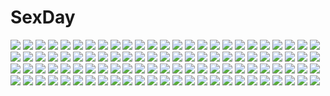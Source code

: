 # SexDay
![](https://konachan.com/image/f337365b70c770dce8cfc1f9dc02f75a/Konachan.com%20-%2043399%20animal%20dog%20tagme%20takeda_hinata%20yaeka_no_karute.jpg)
![](https://konachan.com/image/fd0b0a87cb8b48f2b6895eb6e63b0327/Konachan.com%20-%2068015%20brown_hair%20dress%20misaka_mikoto%20ribbons%20short_hair%20to_aru_kagaku_no_railgun%20to_aru_majutsu_no_index%20vector%20white%20yellow_eyes.jpg)
![](https://konachan.com/image/8188b4b84177f15fe878e44ababa2903/Konachan.com%20-%20209620%20bed%20game_cg%20katakura_saki%20mote_sugite_shuraba_na_ore%20pajamas%20praline%20sayori.jpg)
![](https://konachan.com/jpeg/45e8061153a431a7849328a44b967023/Konachan.com%20-%20287620%20animal%20ass%20barefoot%20beach%20book%20breasts%20cherry%20crab%20cropped%20demon%20drink%20food%20fruit%20horns%20long_hair%20merunyaa%20nude%20original%20pussy%20signed%20succubus%20tail.jpg)
![](https://konachan.com/image/79894bec40cbbb6281168a3936506791/Konachan.com%20-%20159470%20animal%20apple%20barefoot%20bird%20blue_eyes%20blue_hair%20crossover%20food%20forest%20fruit%20glasses%20hat%20mecha%20rainbow%20swimsuit%20touhou%20tree%20twintails%20water%20waterfall.jpg)
![](https://konachan.com/jpeg/2945392453922a54ad816b486cffff67/Konachan.com%20-%20291289%20black_eyes%20brown_hair%20building%20car%20city%20close%20hashimoto_kokai%20original%20short_hair.jpg)
![](https://konachan.com/image/064ba01120e0db8a4b9e79d9d8ea6818/Konachan.com%20-%2065208%20hatsune_miku%20twintails%20vocaloid%20white.jpg)
![](https://konachan.com/image/61d8083ec201bd50ec290acab8f17f03/Konachan.com%20-%20255009%202girls%20animal_ears%20azur_lane%20blue_eyes%20brown_hair%20foxgirl%20jeffrey10%20long_hair%20mask%20red_eyes%20short_hair%20signed%20skirt%20tail%20thighhighs%20white_hair.jpg)
![](https://konachan.com/jpeg/a943fff9571b40fb4a6227c88025a148/Konachan.com%20-%20285034%20animal_ears%20aqua_eyes%20bikini%20blush%20breasts%20cameltoe%20fang%20foxgirl%20long_hair%20navel%20original%20see_through%20swimsuit%20tail%20wet%20white%20yatanuki_kei.jpg)
![](https://konachan.com/image/2d97ace0d05cbf5e633f7fd98cae5cb6/Konachan.com%20-%2035129%20appleseed%20briareos%20deunan_knute.jpg)
![](https://konachan.com/jpeg/eae152b5336b0037fd328ff512c935b0/Konachan.com%20-%20224595%20aircraft%20animal%20barefoot%20bird%20clouds%20dress%20erylia%20fairy%20mathias_leth%20original%20pink_hair%20pointed_ears%20ponytail%20sky%20summer_dress%20watermark%20wings.jpg)
![](https://konachan.com/image/98f98ca2a265bbabbb06406e76234eea/Konachan.com%20-%2084053%20bicolored_eyes%20dress%20lolita_fashion%20original%20osamu_%28jagabata%29%20ribbons%20white_hair.jpg)
![](https://konachan.com/jpeg/135a2f88a63cdf327964f9c4d97a28a0/Konachan.com%20-%20230815%20animal_ears%20ass%20blonde_hair%20blush%20fang%20foxgirl%20green_eyes%20mamuru%20original%20panties%20school_uniform%20short_hair%20tail%20thighhighs%20underwear%20upskirt.jpg)
![](https://konachan.com/image/21515f9c70c8ff2fbd73ae7b0b0251a7/Konachan.com%20-%20172052%202girls%20bakemonogatari%20bandaid%20blonde_hair%20brown_eyes%20brown_hair%20dress%20food%20headband%20loli%20long_hair%20murata_isshin%20twintails%20wink%20yellow_eyes.jpg)
![](https://konachan.com/jpeg/6eae2c71fa831fe134cce540eeb4aacf/Konachan.com%20-%20198323%20barefoot%20bed%20blue_hair%20glasses%20hatsune_miku%20headphones%20long_hair%20music%20sleeping%20twintails%20visualy%20vocaloid.jpg)
![](https://konachan.com/jpeg/447447543fa9b3c711fe00a4386e7bf7/Konachan.com%20-%20302094%20breasts%20cleavage%20close%20dekitani%20fairy%20flowers%20original%20pointed_ears%20polychromatic%20wings.jpg)
![](https://konachan.com/image/84c713bb17cd5c93b016ddec49cc937e/Konachan.com%20-%2016242%20hellsing%20logo%20white.jpg)
![](https://konachan.com/image/2e311e296140514ff0074a69ef885806/Konachan.com%20-%20173056%202girls%20blonde_hair%20flandre_scarlet%20gengetsu_chihiro%20gray_hair%20green_eyes%20hat%20komeiji_koishi%20red_eyes%20touhou%20vampire%20wings%20wink.jpg)
![](https://konachan.com/image/443ef8c3888266efc79254213e8a592a/Konachan.com%20-%2077527%20all_male%20blonde_hair%20blue_eyes%20ch%40r%20gray_hair%20male%20thighhighs%20trap.jpg)
![](https://konachan.com/image/66ecb524ae474dcbc55af83f190bf546/Konachan.com%20-%20205645%20animal%20animal_ears%20blonde_hair%20blue_eyes%20breasts%20cleavage%20fox%20foxgirl%20katana%20long_hair%20mask%20miko%20original%20red_eyes%20short_hair%20sword%20tail%20weapon.jpg)
![](https://konachan.com/jpeg/1d33f6bf9a17d331e97cd4e22ba7f40e/Konachan.com%20-%20151973%20clouds%20elbow_gloves%20gloves%20hatsune_miku%20moon%20night%20sky%20stars%20vient%20vocaloid%20zettai_ryouiki.jpg)
![](https://konachan.com/jpeg/297f58295ae1480f34ac89ea47874e27/Konachan.com%20-%20160856%20black_hair%20blue_eyes%20chuablesoft%20game_cg%20long_hair%20lovera_bride%20mikami_haruka%20mutou_kurihito%20pantyhose%20waitress.jpg)
![](https://konachan.com/jpeg/2946b1f97ddc6ebd810f8523e44d3434/Konachan.com%20-%2062381%20breasts%20nopan%20open_shirt%20tagme%20thighhighs%20tomose_shunsaku.jpg)
![](https://konachan.com/image/cefd19f658ddc85418fb40c28e7e7a90/Konachan.com%20-%2030368%20alphonse_elric%20edward_elric%20fullmetal_alchemist.jpg)
![](https://konachan.com/jpeg/7f22293f8ca5fffb4ec32e5715fac672/Konachan.com%20-%20127833%20alma%20bed%20black_hair%20blush%20breast_grab%20breasts%20censored%20cube_%28artist%29%20game_cg%20kakyouin_kotone%20nipples%20panties%20pussy_juice%20sex%20thighhighs%20underwear.jpg)
![](https://konachan.com/jpeg/7b8a34a8790ca24790961b93c5ed4ace/Konachan.com%20-%20108489%20hatsune_miku%20vocaloid.jpg)
![](https://konachan.com/jpeg/6d2ac8ddde3999cc4b0769b413471896/Konachan.com%20-%20267175%20mobile_suit_gundam%20mobile_suit_gundam_00%20tadano_akira%20tieria_erde.jpg)
![](https://konachan.com/image/8647109bbf76b5e675beeb7703447d60/Konachan.com%20-%20296343%20black_eyes%20black_hair%20blood%20cage%20navel%20original%20petals%20ribbons%20school_uniform%20short_hair%20skirt%20ye_zi_you_bei_jiao_ju_ge.jpg)
![](https://konachan.com/image/df07757eaf191694b19ba1aa5f790490/Konachan.com%20-%2071764%20blush%20breasts%20bunnygirl%20catgirl%20cleavage%20collar%20green_hair%20long_hair%20maid%20original%20pussy_juice%20red_eyes%20short_hair%20stairs%20thighhighs%20torisan.jpg)
![](https://konachan.com/image/ffb908adf5812792a771a2d43546f532/Konachan.com%20-%2096301%20blonde_hair%20green_eyes%20iris_%28material_sniper%29%20material_sniper.jpg)
![](https://konachan.com/image/7acc2e07fabde232060880b175221a59/Konachan.com%20-%2051369%20moriya_suwako%20touhou.jpg)
![](https://konachan.com/image/d55ebc9a28a9d74a829231f0f46d51fb/Konachan.com%20-%2023034%20echizen_ryoma%20prince_of_tennis%20sport%20tennis.jpg)
![](https://konachan.com/jpeg/7009c222d9cef2964ad1b1a3a32a2e18/Konachan.com%20-%20272067%20aliasing%20animal_ears%20black_hair%20blush%20breasts%20bunny_ears%20bunnygirl%20cleavage%20food%20fruit%20pantyhose%20purple_eyes%20stockings%20strawberry%20tail%20yellow.jpg)
![](https://konachan.com/jpeg/d755a526558e120306d8ff0747ca9460/Konachan.com%20-%20289375%20all_male%20animal%20apron%20aqua_hair%20dog%20flowers%20hug%20male%20mura_karuki%20original%20short_hair%20waifu2x%20yellow_eyes.jpg)
![](https://konachan.com/image/e8371086386ff3629dd4c5cc1d950603/Konachan.com%20-%2011327%20brown_eyes%20brown_hair%20horns%20navel%20pointed_ears%20short_hair%20tagme%20tattoo%20thighhighs%20underboob.jpg)
![](https://konachan.com/image/c966c674851c9b7876f655be309cc3eb/Konachan.com%20-%2085942%20blue_hair%20breasts%20johnny%20nipples%20panty_%26_stocking_with_garterbelt%20stocking_%28character%29%20thighhighs.jpg)
![](https://konachan.com/jpeg/19cd1dd98e36b58df50ea56d59452d92/Konachan.com%20-%20159913%20barefoot%20bondage%20brown_hair%20chain%20crying%20dress%20hagiwara_yukiho%20idolmaster%20magi_the_labyrinth_of_magic%20short_hair%20tagme%20tears%20yuyu805p.jpg)
![](https://konachan.com/jpeg/868fe4db9f3b8306e489d49837aa5903/Konachan.com%20-%20187172%20apron%20ayase_hazuki%20blush%20breasts%20censored%20game_cg%20green_eyes%20kamidere%20long_hair%20naked_apron%20nipples%20orange_hair%20pussy%20spread_legs%20tokunaga_hoshino.jpg)
![](https://konachan.com/jpeg/6539f510d86646775557fc61d72ced34/Konachan.com%20-%20232782%20animal_ears%20blush%20breasts%20christmas%20fang%20granblue_fantasy%20gray_hair%20marusan%20ribbons%20sen_%28granblue_fantasy%29%20short_hair%20wink%20yellow_eyes.jpg)
![](https://konachan.com/image/c852ea13d87abcc2339634e164434c60/Konachan.com%20-%20128345%20blue_eyes%20brown_hair%20hukahire%20mahou_shoujo_lyrical_nanoha%20takamachi_nanoha%20twintails.jpg)
![](https://konachan.com/image/421101e8a78c846bd4f47fc8ed60fe95/Konachan.com%20-%20128719%20bikini%20haruno_sakura%20naruto%20swimsuit.jpg)
![](https://konachan.com/jpeg/a8cdb874dc59f528417fdbd33b935367/Konachan.com%20-%20171960%20breasts%20brown_eyes%20brown_hair%20garter_belt%20love_whisper%20moonshiner%20nipples%20no_bra%20open_shirt%20stockings%20torigoe_takumi%20wet%20zoom_layer.jpg)
![](https://konachan.com/image/825c744278977c2ac83dde50c562e13f/Konachan.com%20-%20177556%20canegouzi%20dress%20food%20fruit%20green_eyes%20green_hair%20hatsune_miku%20long_hair%20strawberry%20twintails%20vocaloid.jpg)
![](https://konachan.com/image/fc475af93fc178688c322b82a98fe48a/Konachan.com%20-%208314%20tagme.jpg)
![](https://konachan.com/jpeg/642bf09df36fe4bda0ffd72d5fb41335/Konachan.com%20-%20230238%2083fake%20aqua_eyes%20aqua_hair%20hatsune_miku%20long_hair%20twintails%20vocaloid%20watermark.jpg)
![](https://konachan.com/jpeg/2caf4178e41b10b568c5d44dc2f4342d/Konachan.com%20-%20190158%20asagiri_nozomi%20bed%20black_hair%20breasts%20censored%20game_cg%20hibiki_works%20long_hair%20navel%20nipples%20nude%20oryou%20pretty_x_cation%20sex.jpg)
![](https://konachan.com/image/edec53e1e917f1f6482f01228d0ef868/Konachan.com%20-%20189196%20amagami%20anus%20ass%20bed%20black_hair%20blue_eyes%20breasts%20censored%20headband%20long_hair%20morishima_haruka%20n.g.%20nipples%20nude%20pussy.jpg)
![](https://konachan.com/image/e19578a27f5399902c52001451a4a80e/Konachan.com%20-%2088589%20samurai_spirits%20snk%20sword%20tattoo%20weapon.jpg)
![](https://konachan.com/jpeg/ffa2ab4434b4401c5476c1f851e845eb/Konachan.com%20-%20267124%20all_male%20blood%20brown_hair%20granblue_fantasy%20hizuki_miya%20hoodie%20male%20orange_eyes%20sandalphon_%28granblue_fantasy%29%20short_hair%20wings.jpg)
![](https://konachan.com/jpeg/9547360cb39f60ec26b4fc1c00ed9503/Konachan.com%20-%20237482%20aliasing%20bikini%20black_hair%20blush%20flat_chest%20gray_eyes%20matsunaga_kouyou%20navel%20original%20short_hair%20swimsuit%20white.jpg)
![](https://konachan.com/image/c580f7ec0252afed231eba93c8757fee/Konachan.com%20-%20168956%20animal%20black_hair%20blue_eyes%20book%20cat%20flowers%20glasses%20hayashi_kewi%20original%20pantyhose%20skirt%20stars.jpg)
![](https://konachan.com/jpeg/e233d21646154db0e33091d670884937/Konachan.com%20-%20228435%20dress%20flowers%20headband%20idolmaster%20idolmaster_cinderella_girls%20idolmaster_cinderella_girls_starlight_stage%20nishinomiya_suzu%20petals%20sakuma_mayu%20sunset.jpg)
![](https://konachan.com/image/15b5b6a3adcd727f18aef7fd52da7c6c/Konachan.com%20-%2093665%20aqua_eyes%20aqua_hair%20crying%20hatsune_miku%20long_hair%20neko_sakana%20scarf%20snow%20third-party_edit%20twintails%20vocaloid.jpg)
![](https://konachan.com/jpeg/bfffdaad670e4e3d7a445203f38e0328/Konachan.com%20-%20228891%20anus%20ass%20bed%20blush%20bra%20breasts%20censored%20game_cg%20long_hair%20navel%20nipples%20nude%20orange_eyes%20orange_hair%20panties%20ponytail%20pussy%20spread_legs%20underwear.jpg)
![](https://konachan.com/jpeg/cb6f6ceeb8fc144ba4fdc29ec2d785ab/Konachan.com%20-%20259821%20blue_hair%20blush%20breasts%20brown_eyes%20censored%20collar%20demon%20gray_hair%20group%20horns%20long_hair%20navel%20nopan%20original%20penis%20pussy%20sex%20short_hair%20tattoo.jpg)
![](https://konachan.com/jpeg/76d7e26cb2ee083ce2432ff0d8fe6bc9/Konachan.com%20-%20305760%202girls%20anal%20aqua_eyes%20black_hair%20bondage%20bow%20breasts%20bubbles%20cropped%20headband%20navel%20nipples%20nude%20pink_hair%20pussy%20red_eyes%20rope%20short_hair%20tail.jpg)
![](https://konachan.com/image/396cc1a4ca3f49a5bc7cfac43d5a9e52/Konachan.com%20-%2068530%20audrey_burn%20barnarge_lynx%20chiba_yuriko%20mecha%20mobile_suit_gundam%20mobile_suit_gundam_unicorn%20nakata_eiji%20rx-0_unicorn_gundam.jpg)
![](https://konachan.com/image/06351a5cd98e1c33a9131543b8fb421b/Konachan.com%20-%20255940%202girls%20blonde_hair%20boots%20braids%20garter_belt%20gray_hair%20green_eyes%20gun%20hat%20long_hair%20pot-palm%20red_eyes%20ribbons%20ruins%20skirt%20sky%20stockings%20weapon.jpg)
![](https://konachan.com/image/78d52c2b8e7859a880e81ca1c48e268b/Konachan.com%20-%20222050%20animal%20bird%20cape%20orange_hair%20original%20pointed_ears%20red_eyes%20scythe%20shiina_kuro%20short_hair%20thighhighs%20weapon%20wings.jpg)
![](https://konachan.com/jpeg/e0a68f796be6dfef4678043dcd0ed251/Konachan.com%20-%20156497%20breasts%20cherry_blossoms%20cleavage%20flowers%20japanese_clothes%20nishieda%20petals%20scan%20tagme.jpg)
![](https://konachan.com/image/e61a9aeff74004e818ebde0008f918de/Konachan.com%20-%20201691%20aqua_eyes%20beach%20black_hair%20blonde_hair%20clouds%20gloves%20gray_hair%20hoodie%20original%20paper%20pointed_ears%20short_hair%20sky%20swd3e2%20water%20yellow_eyes.jpg)
![](https://konachan.com/image/b0b0ab9f72f29eddf56f96b462902464/Konachan.com%20-%2021369%20carnelian.jpg)
![](https://konachan.com/image/3cf2056768749efec80893a38d0b3600/Konachan.com%20-%20133522%20kyang692%20sky%20sunset.jpg)
![](https://konachan.com/image/e0f8e761524e21f5afb87cf8f1111ae6/Konachan.com%20-%2021366%202girls%20angel%20blue_eyes%20blue_hair%20blush%20bow%20breasts%20cleavage%20dokuro%20dress%20halo%20horns%20long_hair%20red%20sabato%20signed%20skirt%20twintails%20watermark%20weapon.jpg)
![](https://konachan.com/image/e2ee60744c2ff511b19cdb9e7bafe1f9/Konachan.com%20-%20106093%20calendar%20hulotte%20makiya_kasumi%20makiya_sumika%20with_ribbon.jpg)
![](https://konachan.com/jpeg/ef0ffebf6964c5702142cbc0b1918aca/Konachan.com%20-%20299599%20animal_ears%20blush%20butterfly%20clouds%20flowers%20grass%20original%20short_hair%20shorts%20sky%20stockings%20tail%20tree%20umi_no_mizu%20water%20yellow_eyes.jpg)
![](https://konachan.com/jpeg/9a5c09eeb7523f472092ab14792a064d/Konachan.com%20-%20307668%20aqua_eyes%20ass%20bondage%20boots%20bow%20breasts%20cleavage%20collar%20gloves%20headband%20hewsack%20kneehighs%20long_hair%20panties%20parody%20skirt%20twintails%20underwear.jpg)
![](https://konachan.com/jpeg/5c02863e3ccbe5dcabb86e0f4689c123/Konachan.com%20-%2094722%20tagme.jpg)
![](https://konachan.com/image/728919d947fa053b5afa69c754f949bf/Konachan.com%20-%2062747%20appleseed%20briareos%20deunan_knute%20signed.jpg)
![](https://konachan.com/jpeg/8b53b89076d5bca8ab217354f7b465c7/Konachan.com%20-%20189932%20animal_ears%20aqua_eyes%20aqua_hair%20catgirl%20gun_gale_online%20haribote_%28tarao%29%20shinon_%28sao%29%20short_hair%20shorts%20sword_art_online%20tail%20thighhighs.jpg)
![](https://konachan.com/jpeg/200d1df4f2f74d8d6b63040ee2c807af/Konachan.com%20-%2034611%20duplicate%20hiiragi_kagami%20izumi_konata%20lucky_star.jpg)
![](https://konachan.com/image/aed877c42ed95185ce4d0108894e2a98/Konachan.com%20-%2024060%20ghost_in_the_shell%20kusanagi_motoko.jpg)
![](https://konachan.com/image/94ae41b2772e955b8f1c20c76c027990/Konachan.com%20-%20220245%202girls%20barefoot%20black_hair%20brown_eyes%20original%20school_swimsuit%20swimsuit%20yamaoyaji.jpg)
![](https://konachan.com/image/0c623e9eca52a170429b11abfdf8deed/Konachan.com%20-%2037122%20blonde_hair%20blue_eyes%20breasts%20cleavage%20elbow_gloves%20flowers%20gloves%20hirano_katsuyuki%20navel%20necklace%20sword%20weapon%20wedding%20wedding_attire%20white.jpg)
![](https://konachan.com/image/6ed0a51534ba8431fd300ab55cc064ea/Konachan.com%20-%20207356%20animal_ears%20black_hair%20brown_eyes%20hoodie%20kento1202%20leaves%20night%20original%20tree.jpg)
![](https://konachan.com/image/285871a4b54052091fe3448c91726fcf/Konachan.com%20-%2074801%20aliasing%20flowers%20kagamine_len%20kagamine_rin%20male%20vocaloid.jpg)
![](https://konachan.com/image/2806b2a992f21edaf2a58cc95ba9cc29/Konachan.com%20-%20227818%20barefoot%20blue_hair%20breasts%20censored%20fang%20i-19_%28kancolle%29%20long_hair%20nipples%20pussy%20red_eyes%20school_swimsuit%20spread_legs%20swimsuit%20twintails.jpg)
![](https://konachan.com/image/dbc689e1c12d3b95fe0a611b4ebabcec/Konachan.com%20-%20252526%20aliasing%20braids%20couch%20group%20hong_meiling%20koakuma%20long_hair%20ponytail%20ram_hachimin%20red_eyes%20short_hair%20suit%20tie%20touhou%20twintails%20vampire%20wings.jpg)
![](https://konachan.com/jpeg/58c7519745aed2e277ea812606d6d161/Konachan.com%20-%20167973%20blonde_hair%20blood%20blue_eyes%20blush%20breasts%20censored%20cum%20game_cg%20long_hair%20marmalade%20nipples%20nopan%20penis%20school_uniform%20sex%20shirt_lift%20wet.jpg)
![](https://konachan.com/jpeg/67b75ed76d62c598affc2a7e1bc99cce/Konachan.com%20-%20115403%20gia%20gray%20houjuu_nue%20no_bra%20thighhighs%20touhou.jpg)
![](https://konachan.com/image/b1905bd6d6bb5bef3f21ca8d7841e06b/Konachan.com%20-%2082238%20animal_ears%20blue_hair%20carnelian%20foxgirl%20japanese_clothes%20jpeg_artifacts%20long_hair%20scarf%20sword%20tail%20tail_tale%20weapon%20white%20yellow_eyes.jpg)
![](https://konachan.com/jpeg/28f2deb35ad23cceffcea8f74f11aad0/Konachan.com%20-%20260140%20blonde_hair%20cape%20ereshkigal_%28fate_grand_order%29%20fate_grand_order%20fate_%28series%29%20hizuki_miya%20long_hair%20red_eyes.jpg)
![](https://konachan.com/jpeg/4bdf9d44519ae1de129ebd0b489b2820/Konachan.com%20-%20119166%20blue_hair%20breasts%20game_cg%20munemoto_tsubakiko%20nipples%20nishimata_aoi%20pantyhose%20sekai_seifuku_kanojo%20spread_legs%20world_wide_love.jpg)
![](https://konachan.com/image/b689a3471a93038f2c4d374ada4cbdf4/Konachan.com%20-%20185703%20blonde_hair%20blue_eyes%20blush%20culture_japan%20iizuki_tasuku%20kizuna_yumeno%20long_hair%20topless.jpg)
![](https://konachan.com/jpeg/fdb88c7ffacac0a7bbff455d5ec14d7a/Konachan.com%20-%20225259%20animal%20boat%20brown_hair%20dog%20original%20ponytail%20snatti%20water.jpg)
![](https://konachan.com/image/06bd36ae90f9ad8fb82d993bdca9c44f/Konachan.com%20-%2058112%20ragnarok_online%20tentacles%20xration.jpg)
![](https://konachan.com/image/676043f0fcb8701d3e65dffb3a552145/Konachan.com%20-%20292182%20anus%20blush%20breasts%20cc%20code_geass%20green_hair%20limgae%20long_hair%20nipples%20nude%20orange_eyes%20pussy%20realistic%20spread_legs%20spread_pussy%20thighhighs%20uncensored.jpg)
![](https://konachan.com/jpeg/b032fa46b0bb8409fc102f2056df7049/Konachan.com%20-%20229893%20blush%20breasts%20collar%20fellatio%20game_cg%20gray_hair%20nipples%20paizuri%20penis%20red_eyes%20sakura_swim_club%20swimsuit%20uncensored%20wanaca%20winged_cloud.jpg)
![](https://konachan.com/jpeg/9fb12ebfd021fdf66330ae2e6a8cf80d/Konachan.com%20-%2046508%20bondage%20breasts%20kuzumi_chizuru%20littlewitch%20nipples%20no_bra%20open_shirt%20oyari_ashito%20scan%20school_uniform%20seiken_no_faeries%20topless.jpg)
![](https://konachan.com/image/8e258de0fb3a7382f245b0c2a0ed0a5f/Konachan.com%20-%206517%20blue_hair%20book%20glasses%20school_uniform%20short_hair%20tabitha%20zero_no_tsukaima.jpg)
![](https://konachan.com/image/12c4a8910603dffd7780e943b74663a1/Konachan.com%20-%20187705%201000-chan%20alice_in_wonderland%20oizumi%20pantyhose%20tagme%20takashina_masato%20white_rabbit.jpg)
![](https://konachan.com/jpeg/8f454728fe1dc03e6c9cd50d9a3bde65/Konachan.com%20-%20304262%20bell%20blue_eyes%20blush%20long_hair%20original%20ponytail%20school_uniform%20shinsoyori%20water%20weapon%20wet%20white_hair.jpg)
![](https://konachan.com/image/264368ca997a6fe7ff234aed859f3bae/Konachan.com%20-%20102556%20bow%20brown_hair%20bryanth%20cape%20long_hair%20red_eyes%20reiuji_utsuho%20touhou%20weapon%20wings.jpg)
![](https://konachan.com/image/c8a1bddacbc4e613315d7ca67858a490/Konachan.com%20-%20267311%20all_male%20brown_eyes%20brown_hair%20cherry_blossoms%20combat_vehicle%20flowers%20gloves%20goggles%20grass%20male%20military%20petals%20shade%20short_hair%20toyosu_toyosu%20water.jpg)
![](https://konachan.com/jpeg/077a1434f03753048c2a11322ddd1b48/Konachan.com%20-%20305168%20blush%20breasts%20cameltoe%20cropped%20guranyto%20hat%20nipples%20nishikino_maki%20panties%20pantyhose%20purple_eyes%20red_hair%20spread_legs%20torn_clothes%20underwear%20waifu2x.jpg)
![](https://konachan.com/image/68ae3fee5cb37b21c1786e3a5f848cfc/Konachan.com%20-%20265424%202girls%20ass%20bed%20breasts%20kiss%20long_hair%20mstivoy%20navel%20nipples%20nude%20persona%20persona_3%20ponytail%20pussy%20red_eyes%20ruby_rose%20rwby%20tribadism%20watermark%20yuri.jpg)
![](https://konachan.com/jpeg/3dbf2597663b7c41814e83e41603bd58/Konachan.com%20-%20112800%20school_uniform%20skirt%20skirt_lift%20sugiura_ayano%20tagme%20toshinou_kyouko%20wink%20yuru_yuri.jpg)
![](https://konachan.com/jpeg/c4afef33b2d7b6838bcca49f7b5b4eb5/Konachan.com%20-%2086544%20animal_ears%20hat%20inubashiri_momiji%20katana%20red_eyes%20skirt%20sword%20tail%20touhou%20weapon%20white_hair%20wolfgirl.jpg)
![](https://konachan.com/jpeg/37adf8855314be1a92787507fd437685/Konachan.com%20-%20200670%20cui_%28jidanhaidaitang%29%20hat%20komeiji_koishi%20leaves%20petals%20short_hair%20touhou.jpg)
![](https://konachan.com/image/b74834e45a580da7f1c9b972d20b518b/Konachan.com%20-%2030229%20aqua_eyes%20bikini%20blush%20headdress%20long_hair%20necklace%20nipples%20purple_hair%20ragnarok_online%20see_through%20swimsuit%20tagme_%28artist%29%20wet%20wristwear.jpg)
